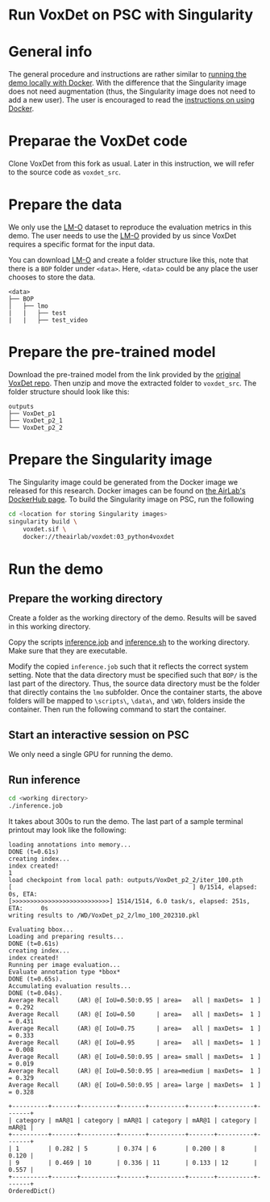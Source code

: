 # Run VoxDet on PSC with Singularity

# General info

The general procedure and instructions are rather similar to [running the demo locally with Docker](../demo_local_docker/README.md). With the difference that the Singularity image does not need augmentation (thus, the Singularity image does not need to add a new user). The user is encouraged to read the [instructions on using Docker](../demo_local_docker/README.md).

# Preparae the VoxDet code

Clone VoxDet from this fork as usual. Later in this instruction, we will refer to the source code as `voxdet_src`.

# Prepare the data

We only use the [LM-O][lmo_dl] dataset to reproduce the evaluation metrics in this demo. The user needs to use the [LM-O][lmo_dl] provided by us since VoxDet requires a specific format for the input data.

[lmo_dl]: https://drive.google.com/file/d/1cY8gWF6t0IhEa0nLPVWfHMcPlfTNFPwe/view?usp=sharing

You can download [LM-O][lmo_dl] and create a folder structure like this, note that there is a `BOP` folder under `<data>`. Here, `<data>` could be any place the user chooses to store the data.

```shell
<data>
├── BOP
│   ├── lmo
|   |   ├── test
|   |   ├── test_video
```

# Prepare the pre-trained model

Download the pre-trained model from the link provided by the [original VoxDet repo][voxdet_ori_link]. Then unzip and move the extracted folder to `voxdet_src`. The folder structure should look like this: 

[voxdet_ori_link]: https://github.com/Jaraxxus-Me/VoxDet

```
outputs
├── VoxDet_p1
├── VoxDet_p2_1
└── VoxDet_p2_2
```

# Prepare the Singularity image

The Singularity image could be generated from the Docker image we released for this research. Docker images can be found on [the AirLab's DockerHub page](https://hub.docker.com/repository/docker/theairlab/voxdet/general). To build the Singularity image on PSC, run the following

```bash
cd <location for storing Singularity images>
singularity build \
    voxdet.sif \
    docker://theairlab/voxdet:03_python4voxdet
```

# Run the demo

## Prepare the working directory

Create a folder as the working directory of the demo. Results will be saved in this working directory.

Copy the scripts [inference.job](../../singularity/inference.job) and [inference.sh](../../singularity/inference.sh) to the working directory. Make sure that they are executable.

Modify the copied `inference.job` such that it reflects the correct system setting. Note that the data directory must be specified such that `BOP/` is the last part of the directory. Thus, the source data directory must be the folder that directly contains the `lmo` subfolder. Once the container starts, the above folders will be mapped to `\scripts\`, `\data\`, and `\WD\` folders inside the container. Then run the following command to start the container. 

## Start an interactive session on PSC

We only need a single GPU for running the demo.

## Run inference

```bash
cd <working directory>
./inference.job
```

It takes about 300s to run the demo. The last part of a sample terminal printout may look like the following:

```
loading annotations into memory...
DONE (t=0.61s)
creating index...
index created!
1
load checkpoint from local path: outputs/VoxDet_p2_2/iter_100.pth
[                                                  ] 0/1514, elapsed: 0s, ETA:
[>>>>>>>>>>>>>>>>>>>>>>>>>>>] 1514/1514, 6.0 task/s, elapsed: 251s, ETA:     0s
writing results to /WD/VoxDet_p2_2/lmo_100_202310.pkl

Evaluating bbox...
Loading and preparing results...
DONE (t=0.61s)
creating index...
index created!
Running per image evaluation...
Evaluate annotation type *bbox*
DONE (t=0.65s).
Accumulating evaluation results...
DONE (t=0.04s).
Average Recall     (AR) @[ IoU=0.50:0.95 | area=   all | maxDets=  1 ] = 0.292
Average Recall     (AR) @[ IoU=0.50      | area=   all | maxDets=  1 ] = 0.431
Average Recall     (AR) @[ IoU=0.75      | area=   all | maxDets=  1 ] = 0.333
Average Recall     (AR) @[ IoU=0.95      | area=   all | maxDets=  1 ] = 0.008
Average Recall     (AR) @[ IoU=0.50:0.95 | area= small | maxDets=  1 ] = 0.019
Average Recall     (AR) @[ IoU=0.50:0.95 | area=medium | maxDets=  1 ] = 0.329
Average Recall     (AR) @[ IoU=0.50:0.95 | area= large | maxDets=  1 ] = 0.328

+----------+-------+----------+-------+----------+-------+----------+-------+
| category | mAR@1 | category | mAR@1 | category | mAR@1 | category | mAR@1 |
+----------+-------+----------+-------+----------+-------+----------+-------+
| 1        | 0.282 | 5        | 0.374 | 6        | 0.200 | 8        | 0.120 |
| 9        | 0.469 | 10       | 0.336 | 11       | 0.133 | 12       | 0.557 |
+----------+-------+----------+-------+----------+-------+----------+-------+
OrderedDict()

```
